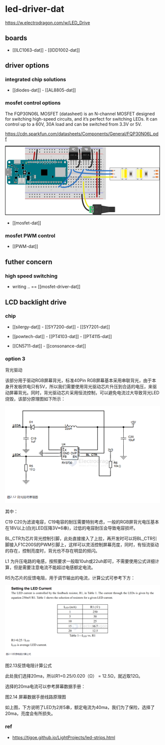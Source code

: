 
# led-driver-dat


https://w.electrodragon.com/w/LED_Drive




## boards 

- [[ILC1063-dat]] - [[IDD1002-dat]]


## driver options 

### integrated chip solutions 

- [[diodes-dat]] - [[AL8805-dat]]


### mosfet control options 

The FQP30N06L MOSFET (datasheet) is an N-channel MOSFET designed for switching high-speed circuits, and it’s perfect for switching LEDs. It can control up to a 60V, 30A load and can be switched from 3.3V or 5V.

https://cdn.sparkfun.com/datasheets/Components/General/FQP30N06L.pdf


![](2024-10-11-16-32-44.png)

- [[mosfet-dat]]

### mosfet PWM control 

- [[PWM-dat]]



## futher concern 

### high speed switching 

- writing .. == [[mosfet-driver-dat]]


## LCD backlight drive



### chip 

- [[silergy-dat]] - [[SY7200-dat]] - [[SY7201-dat]]

- [[powtech-dat]] - [[PT4103-dat]] - [[PT4115-dat]]

- [[CN5711-dat]] - [[consonance-dat]]

### option 3 

背光驱动

该部分用于驱动RGB屏幕背光，标准40Pin RGB屏幕基本采用串联背光，由于本身开发板供电只有5V，所以我们需要使用背光驱动芯片升压到合适的电压，来驱动屏幕背光。同时，背光驱动芯片采用恒流控制，可以避免电流过大导致背光LED烧毁，该部分原理图如下所示：

![](2025-08-19-14-25-29.png)

其中：

C19 C20为滤波电容，C19电容的耐压需要特别考虑，一般的RGB屏背光电压基本在18V以上(白光LED压降3V*6串)，过低的电容耐压会导致电容损坏。

BL_CTR为芯片背光控制引脚，此处直接接入了上拉，再开发时可以将BL_CTR引脚接入F1C200S的PWM引脚上，这样可以灵活控制屏幕亮度，同时，有恒流驱动的存在，控制亮度时，背光也不存在明显的频闪。

L1 为升压电路的电感，按照要求一般取10uh或22uh即可，不需要使用公式详细计算，但是需要注意电流不能超过电感额定电流。

R5为芯片的反馈电阻，用于调节输出的电流，计算公式可参考下方：

![](2025-08-19-14-25-51.png)

图2.13反馈电阻计算公式

此处我们选择20ma，所以R1=0.25/0.020（Ω） = 12.5Ω，就近取12Ω。

选择的20ma电流可以参考屏幕数据手册：

图2.14 屏幕数据手册线路原理图

如上图，下方说明了LED为2并5串，额定电流为40ma，我们为了保险，选择了20ma，亮度会有所损失。


### ref 

- https://tigoe.github.io/LightProjects/led-strips.html

